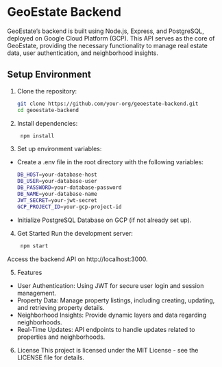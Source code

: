 # GeoEstate Backend

GeoEstate’s backend is built using Node.js, Express, and PostgreSQL, deployed on Google Cloud Platform (GCP). This API serves as the core of GeoEstate, providing the necessary functionality to manage real estate data, user authentication, and neighborhood insights.

## Setup Environment

1. Clone the repository:
   ```bash
   git clone https://github.com/your-org/geoestate-backend.git
   cd geoestate-backend
2. Install dependencies:

   ```bash
    npm install
3. Set up environment variables:

 - Create a .env file in the root directory with the following variables:
   ```bash
   DB_HOST=your-database-host
   DB_USER=your-database-user
   DB_PASSWORD=your-database-password
   DB_NAME=your-database-name
   JWT_SECRET=your-jwt-secret
   GCP_PROJECT_ID=your-gcp-project-id
  - Initialize PostgreSQL Database on GCP (if not already set up).

4. Get Started
Run the development server:

   ```bash
    npm start
Access the backend API on http://localhost:3000.

5. Features
- User Authentication: Using JWT for secure user login and session management.
- Property Data: Manage property listings, including creating, updating, and retrieving property details.
- Neighborhood Insights: Provide dynamic layers and data regarding neighborhoods.
- Real-Time Updates: API endpoints to handle updates related to properties and neighborhoods.

6. License
This project is licensed under the MIT License - see the LICENSE file for details.








